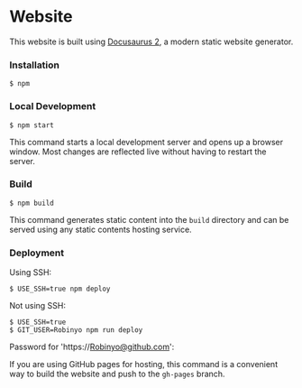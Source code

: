 # Website

This website is built using [Docusaurus 2](https://docusaurus.io/), a modern static website generator.

### Installation

```
$ npm
```

### Local Development

```
$ npm start
```

This command starts a local development server and opens up a browser window. Most changes are reflected live without having to restart the server.

### Build

```
$ npm build
```

This command generates static content into the `build` directory and can be served using any static contents hosting service.

### Deployment

Using SSH:

```
$ USE_SSH=true npm deploy
```

Not using SSH:

```
$ USE_SSH=true
$ GIT_USER=Robinyo npm run deploy
```

Password for 'https://Robinyo@github.com': 

If you are using GitHub pages for hosting, this command is a convenient way to build the website and push to the `gh-pages` branch.
